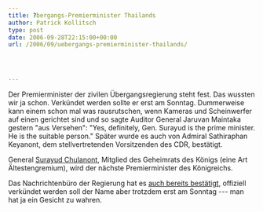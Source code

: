 ```yaml
---
title: ?bergangs-Premierminister Thailands
author: Patrick Kollitsch
type: post
date: 2006-09-28T22:15:00+00:00
url: /2006/09/uebergangs-premierminister-thailands/




---
```

Der Premierminister der zivilen &Uuml;bergangsregierung steht fest. Das wussten wir ja schon. Verk&uuml;ndet werden sollte er erst am Sonntag. Dummerweise kann einem schon mal was rausrutschen, wenn Kameras und Scheinwerfer auf einen gerichtet sind und so sagte Auditor General Jaruvan Maintaka gestern "aus Versehen": "Yes, definitely, Gen. Surayud is the prime minister. He is the suitable person." Sp&auml;ter wurde es auch von Admiral Sathiraphan Keyanont, dem stellvertretenden Vorsitzenden des <span class="caps">CDR</span>, best&auml;tigt.

General [Surayud Chulanont][1], Mitglied des Geheimrats des K&ouml;nigs (eine Art &Auml;ltestengremium), wird der n&auml;chste Premierminister des K&ouml;nigreichs.

Das Nachrichtenb&uuml;ro der Regierung hat es [auch bereits best&auml;tigt][2], offiziell verk&uuml;ndet werden soll der Name aber trotzdem erst am Sonntag --- man hat ja ein Gesicht zu wahren.

 [1]: http://en.wikipedia.org/wiki/Surayud_Chulanont
 [2]: http://thainews.prd.go.th/newsenglish/previewnews.php?news_id=254909280049